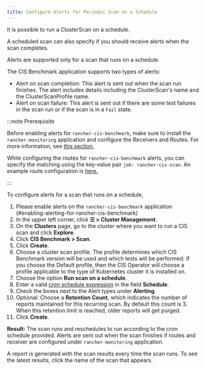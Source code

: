 ```yaml
---
title: Configure Alerts for Periodic Scan on a Schedule
---
```


It is possible to run a ClusterScan on a schedule.

A scheduled scan can also specify if you should receive alerts when the scan completes.

Alerts are supported only for a scan that runs on a schedule.

The CIS Benchmark application supports two types of alerts:

- Alert on scan completion: This alert is sent out when the scan run finishes. The alert includes details including the ClusterScan's name and the ClusterScanProfile name.
- Alert on scan failure: This alert is sent out if there are some test failures in the scan run or if the scan is in a `Fail` state.

:::note Prerequisite

Before enabling alerts for `rancher-cis-benchmark`, make sure to install the `rancher-monitoring` application and configure the Receivers and Routes. For more information, see [this section.](../../../explanations/integrations-in-rancher/cis-scans/configuration-reference.md)

While configuring the routes for `rancher-cis-benchmark` alerts, you can specify the matching using the key-value pair `job: rancher-cis-scan`. An example route configuration is [here.](../../../reference-guides/monitoring-v2-configuration/receivers/#example-route-config-for-cis-scan-alerts)

:::

To configure alerts for a scan that runs on a schedule,

1. Please enable alerts on the `rancher-cis-benchmark` application (#enabling-alerting-for-rancher-cis-benchmark)
1. In the upper left corner, click **☰ > Cluster Management**.
1. On the **Clusters** page, go to the cluster where you want to run a CIS scan and click **Explore**.
1. Click **CIS Benchmark > Scan**.
1. Click **Create**.
1. Choose a cluster scan profile. The profile determines which CIS Benchmark version will be used and which tests will be performed. If you choose the Default profile, then the CIS Operator will choose a profile applicable to the type of Kubernetes cluster it is installed on.
1. Choose the option **Run scan on a schedule**.
1. Enter a valid [cron schedule expression](https://en.wikipedia.org/wiki/Cron#CRON_expression) in the field **Schedule**.
1. Check the boxes next to the Alert types under **Alerting**.
1. Optional: Choose a **Retention Count**, which indicates the number of reports maintained for this recurring scan. By default this count is 3. When this retention limit is reached, older reports will get purged.
1. Click **Create**.

**Result:** The scan runs and reschedules to run according to the cron schedule provided. Alerts are sent out when the scan finishes if routes and receiver are configured under `rancher-monitoring` application.

A report is generated with the scan results every time the scan runs. To see the latest results, click the name of the scan that appears.